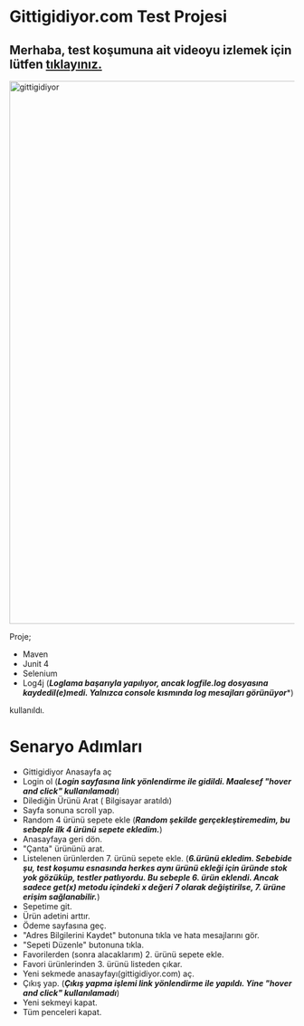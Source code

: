 # Gittigidiyor.com Test Projesi

## Merhaba, test koşumuna ait videoyu izlemek için lütfen [tıklayınız.](https://youtu.be/cJXUGCTivQE)


<img width="960" alt="gittigidiyor" src="https://user-images.githubusercontent.com/26657802/144559367-6d41ef2e-c692-4b57-b5c0-6c19224c7bfc.png">


Proje;
 - Maven
 - Junit 4
 - Selenium
 - Log4j (***Loglama başarıyla yapılıyor, ancak logfile.log dosyasına kaydedil(e)medi. Yalnızca console kısmında log mesajları görünüyor****)

kullanıldı.

# Senaryo Adımları

 - Gittigidiyor Anasayfa aç
 - Login ol (***Login sayfasına link yönlendirme ile gidildi. Maalesef "hover and click" kullanılamadı***)
 - Dilediğin Ürünü Arat ( Bilgisayar aratıldı)
 - Sayfa sonuna scroll yap.
 - Random 4 ürünü sepete ekle (***Random şekilde gerçekleştiremedim, bu sebeple ilk 4 ürünü sepete ekledim.***)
 - Anasayfaya geri dön.
 - "Çanta" ürününü arat.
 -  Listelenen ürünlerden 7. ürünü sepete ekle. (***6.ürünü ekledim. Sebebide şu, test koşumu esnasında herkes aynı ürünü ekleği için üründe stok yok gözüküp, testler patlıyordu. Bu sebeple 6. ürün eklendi. Ancak sadece get(x) metodu içindeki x değeri 7 olarak değiştirilse, 7. ürüne erişim sağlanabilir.***)
 - Sepetime git.
 - Ürün adetini arttır.
 - Ödeme sayfasına geç.
 - "Adres Bilgilerini Kaydet" butonuna tıkla ve hata mesajlarını gör.
 - "Sepeti Düzenle" butonuna tıkla.
 - Favorilerden (sonra alacaklarım) 2. ürünü sepete ekle.
 - Favori ürünlerinden 3. ürünü listeden çıkar.
 - Yeni sekmede anasayfayı(gittigidiyor.com) aç.
 - Çıkış yap. (***Çıkış yapma işlemi link yönlendirme ile yapıldı. Yine "hover and click" kullanılamadı***)
 - Yeni sekmeyi kapat.
 - Tüm penceleri kapat.
 
